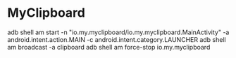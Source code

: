 # MyClipboard

adb shell am start -n "io.my.myclipboard/io.my.myclipboard.MainActivity" -a android.intent.action.MAIN -c android.intent.category.LAUNCHER
adb shell am broadcast -a clipboard
adb shell am force-stop io.my.myclipboard
